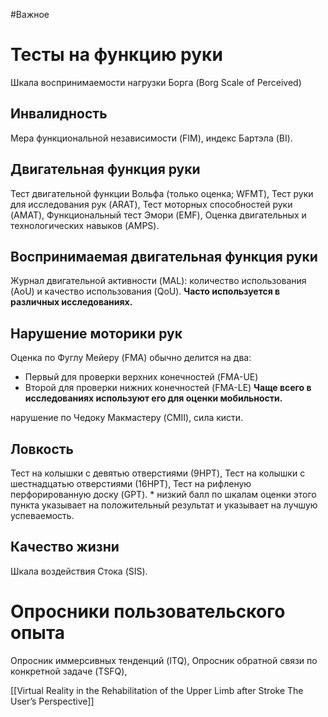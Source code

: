 #Важное 

# Тесты на функцию руки

Шкала воспринимаемости нагрузки Борга (Borg Scale of Perceived)
## Инвалидность

Мера функциональной независимости (FIM), индекс Бартэла (BI).

##  Двигательная функция руки

Тест двигательной функции Вольфа (только оценка; WFMT), Тест руки для исследования рук (ARAT), Тест моторных способностей руки (AMAT), Функциональный тест Эмори (EMF), Оценка двигательных и технологических навыков (AMPS).
## Воспринимаемая двигательная функция руки

Журнал двигательной активности (MAL): количество использования (AoU) и качество
использования (QoU).
**Часто используется в различных исследованиях.**

## Нарушение моторики рук

Оценка по Фуглу Мейеру (FMA) обычно делится на два:
* Первый для проверки верхних конечностей (FMA-UE)
*  Второй для проверки нижних конечностей (FMA-LE)
**Чаще всего в исследованиях используют его для оценки мобильности.**

нарушение по Чедоку Макмастеру (CMII), сила кисти.

## Ловкость

Тест на колышки с девятью отверстиями (9HPT), Тест на колышки с шестнадцатью отверстиями (16HPT), Тест на рифленую перфорированную доску (GPT). * низкий балл по шкалам оценки этого пункта указывает на положительный результат и указывает на лучшую успеваемость.
## Качество жизни 

Шкала воздействия Стока (SIS).
# Опросники пользовательского опыта

Опросник иммерсивных  тенденций (ITQ), Опросник обратной связи по конкретной задаче (TSFQ), 

[[Virtual Reality in the Rehabilitation of the Upper Limb after Stroke The User’s Perspective]]
